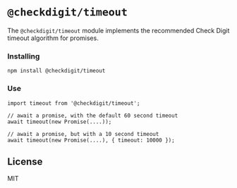 # `@checkdigit/timeout`

The `@checkdigit/timeout` module implements the recommended Check Digit timeout algorithm for promises.

### Installing

`npm install @checkdigit/timeout`

### Use

```
import timeout from '@checkdigit/timeout';

// await a promise, with the default 60 second timeout
await timeout(new Promise(....));

// await a promise, but with a 10 second timeout
await timeout(new Promise(....), { timeout: 10000 });

```

## License

MIT
